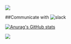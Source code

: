 <img src="https://capsule-render.vercel.app/api?type=waving&color=191970&height=150&section=header" />

##Communicate with
![slack](https://img.shields.io/badge/Slack-4A154B?style=for-the-badge&logo=slack&logoColor=white)

[![Anurag's GitHub stats](https://github-readme-stats.vercel.app/api?username=Goonerd17)](https://github.com/anuraghazra/github-readme-stats)

<img src="https://capsule-render.vercel.app/api?type=waving&color=191970&height=150&section=footer" />

<!--
**Goonerd17/Goonerd17** is a ✨ _special_ ✨ repository because its `README.md` (this file) appears on your GitHub profile.

Here are some ideas to get you started:

- 🔭 I’m currently working on ...
- 🌱 I’m currently learning ...
- 👯 I’m looking to collaborate on ...
- 🤔 I’m looking for help with ...
- 💬 Ask me about ...
- 📫 How to reach me: ...
- 😄 Pronouns: ...
- ⚡ Fun fact: ...
-->
